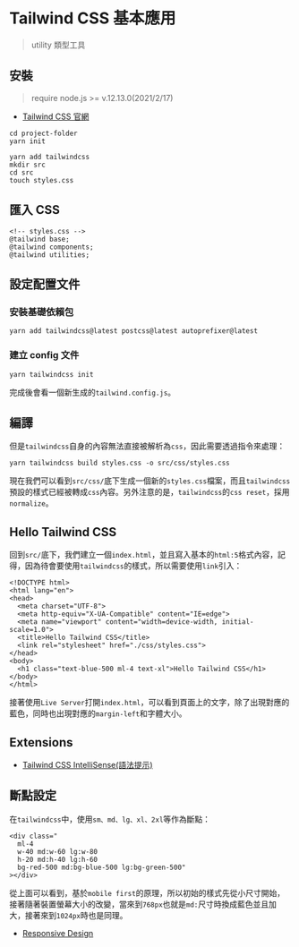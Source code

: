 # Tailwind CSS 基本應用

> utility 類型工具

## 安裝
> require node.js >= v.12.13.0(2021/2/17)

- [Tailwind CSS 官網](https://tailwindcss.com/)
```
cd project-folder
yarn init
```
```
yarn add tailwindcss
mkdir src
cd src
touch styles.css
```
## 匯入 CSS
```
<!-- styles.css -->
@tailwind base;
@tailwind components;
@tailwind utilities;
```
## 設定配置文件
### 安裝基礎依賴包
```
yarn add tailwindcss@latest postcss@latest autoprefixer@latest
```
### 建立 config 文件
```
yarn tailwindcss init
```
完成後會看一個新生成的`tailwind.config.js`。
## 編譯
但是`tailwindcss`自身的內容無法直接被解析為`css`，因此需要透過指令來處理：
```
yarn tailwindcss build styles.css -o src/css/styles.css
```
現在我們可以看到`src/css/`底下生成一個新的`styles.css`檔案，而且`tailwindcss`預設的樣式已經被轉成`css`內容。另外注意的是，`tailwindcss`的`css reset`，採用`normalize`。
## Hello Tailwind CSS
回到`src/`底下，我們建立一個`index.html`，並且寫入基本的`html:5`格式內容，記得，因為待會要使用`tailwindcss`的樣式，所以需要使用`link`引入：
```
<!DOCTYPE html>
<html lang="en">
<head>
  <meta charset="UTF-8">
  <meta http-equiv="X-UA-Compatible" content="IE=edge">
  <meta name="viewport" content="width=device-width, initial-scale=1.0">
  <title>Hello Tailwind CSS</title>
  <link rel="stylesheet" href="./css/styles.css">
</head>
<body>
  <h1 class="text-blue-500 ml-4 text-xl">Hello Tailwind CSS</h1>
</body>
</html>
```
接著使用`Live Server`打開`index.html`，可以看到頁面上的文字，除了出現對應的藍色，同時也出現對應的`margin-left`和字體大小。
## Extensions
- [Tailwind CSS IntelliSense(語法提示)](https://marketplace.visualstudio.com/items?itemName=bradlc.vscode-tailwindcss)
## 斷點設定
在`tailwindcss`中，使用`sm、md、lg、xl、2xl`等作為斷點：
```
<div class="
  ml-4
  w-40 md:w-60 lg:w-80
  h-20 md:h-40 lg:h-60
  bg-red-500 md:bg-blue-500 lg:bg-green-500"
></div>
```
從上面可以看到，基於`mobile first`的原理，所以初始的樣式先從小尺寸開始，接著隨著裝置螢幕大小的改變，當來到`768px`也就是`md:`尺寸時換成藍色並且加大，接著來到`1024px`時也是同理。
- [Responsive Design](https://tailwindcss.com/docs/responsive-design)